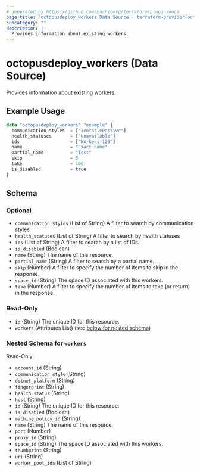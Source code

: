 ```yaml
---
# generated by https://github.com/hashicorp/terraform-plugin-docs
page_title: "octopusdeploy_workers Data Source - terraform-provider-octopusdeploy"
subcategory: ""
description: |-
  Provides information about existing workers.
---
```


# octopusdeploy_workers (Data Source)

Provides information about existing workers.

## Example Usage

```terraform
data "octopusdeploy_workers" "example" {
  communication_styles  = ["TentaclePassive"]
  health_statuses       = ["Unavailable"]
  ids                   = ["Workers-123"]
  name                  = "Exact name"
  partial_name          = "Test"
  skip                  = 5
  take                  = 100
  is_disabled           = true
}
```

<!-- schema generated by tfplugindocs -->
## Schema

### Optional

- `communication_styles` (List of String) A filter to search by communication styles
- `health_statuses` (List of String) A filter to search by health statuses
- `ids` (List of String) A filter to search by a list of IDs.
- `is_disabled` (Boolean)
- `name` (String) The name of this resource.
- `partial_name` (String) A filter to search by a partial name.
- `skip` (Number) A filter to specify the number of items to skip in the response.
- `space_id` (String) The space ID associated with this workers.
- `take` (Number) A filter to specify the number of items to take (or return) in the response.

### Read-Only

- `id` (String) The unique ID for this resource.
- `workers` (Attributes List) (see [below for nested schema](#nestedatt--workers))

<a id="nestedatt--workers"></a>
### Nested Schema for `workers`

Read-Only:

- `account_id` (String)
- `communication_style` (String)
- `dotnet_platform` (String)
- `fingerprint` (String)
- `health_status` (String)
- `host` (String)
- `id` (String) The unique ID for this resource.
- `is_disabled` (Boolean)
- `machine_policy_id` (String)
- `name` (String) The name of this resource.
- `port` (Number)
- `proxy_id` (String)
- `space_id` (String) The space ID associated with this workers.
- `thumbprint` (String)
- `uri` (String)
- `worker_pool_ids` (List of String)


